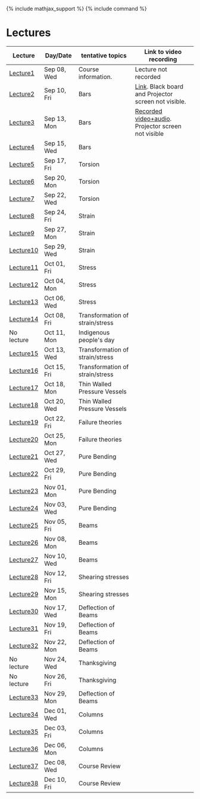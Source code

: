 {% include mathjax_support %}
{% include command %}

# Lectures



<!-- Bars (Springs)
Torsion
Bending
Stress/Strain tensors
Transformation of Stress/Strain
Mohr Circle
Pressure Vessels/Failure Criteria--Octahedral, Maximum shear, Rankine-Hugnoit.
Buckling/Energy Methods.
Optional: Dynamics

HW 6-8 (On days when lab is due don't have a home work due)
       1 Midterm
       1 Final
       3 Labs. -->


|Lecture | Day/Date| tentative topics | Link to video recording|
|----------------|----------------|----------------|-------|
| [Lecture1](Lecture_1.md) | Sep 08, Wed | Course information. |Lecture not recorded|
| [Lecture2](Lecture_2.md) | Sep 10, Fri | Bars |[Link](https://www.dropbox.com/sh/iaydi3p18gm5mp5/AADvcdZVd6ImaMcPrSiL6MtRa?dl=0). Black board and Projector screen not visible.|
| [Lecture3](Lecture_3.md) | Sep 13, Mon | Bars |[Recorded video+audio](https://www.dropbox.com/sh/as2gnbrb7fzkr3d/AAB_h7GD2anBSG-3P0jMTdhKa?dl=0). Projector screen not visible|
| [Lecture4](Lecture_4.md) | Sep 15, Wed | Bars ||
| [Lecture5](Lecture_5.md) | Sep 17, Fri | Torsion ||
| [Lecture6](Lecture_6.md) | Sep 20, Mon | Torsion ||
| [Lecture7](Lecture_7.md) | Sep 22, Wed | Torsion ||
| [Lecture8](Lecture_8.md) | Sep 24, Fri | Strain ||
| [Lecture9](Lecture_9.md) | Sep 27, Mon | Strain ||
| [Lecture10](Lecture_10.md) | Sep 29, Wed | Strain ||
| [Lecture11](Lecture_11.md) | Oct 01, Fri | Stress ||
| [Lecture12](Lecture_12.md) | Oct 04, Mon | Stress ||
| [Lecture13](Lecture_13.md) | Oct 06, Wed | Stress ||
| [Lecture14](Lecture_14.md) | Oct 08, Fri |  Transformation of strain/stress ||
| No lecture | Oct 11, Mon | Indigenous people's day ||
| [Lecture15](Lecture_15.md) | Oct 13, Wed | Transformation of strain/stress ||
| [Lecture16](Lecture_16.md) | Oct 15, Fri | Transformation of strain/stress ||
| [Lecture17](Lecture_17.md) | Oct 18, Mon |  Thin Walled Pressure Vessels ||
| [Lecture18](Lecture_18.md) | Oct 20, Wed | Thin Walled Pressure Vessels ||
| [Lecture19](Lecture_19.md) | Oct 22, Fri | Failure theories ||
| [Lecture20](Lecture_20.md) | Oct 25, Mon | Failure theories ||
| [Lecture21](Lecture_21.md) | Oct 27, Wed | Pure Bending ||
| [Lecture22](Lecture_22.md) | Oct 29, Fri | Pure Bending ||
| [Lecture23](Lecture_23.md) | Nov 01, Mon | Pure Bending ||
| [Lecture24](Lecture_24.md) | Nov 03, Wed | Pure Bending ||
| [Lecture25](Lecture_25.md) | Nov 05, Fri | Beams ||
| [Lecture26](Lecture_26.md) | Nov 08, Mon | Beams||
| [Lecture27](Lecture_27.md) | Nov 10, Wed | Beams ||
| [Lecture28](Lecture_28.md) | Nov 12, Fri | Shearing stresses||
| [Lecture29](Lecture_29.md) | Nov 15, Mon | Shearing stresses ||
| [Lecture30](Lecture_30.md) | Nov 17, Wed | Deflection of Beams ||
| [Lecture31](Lecture_31.md) | Nov 19, Fri | Deflection of Beams ||
| [Lecture32](Lecture_32.md) | Nov 22, Mon | Deflection of Beams ||
| No lecture | Nov 24, Wed | Thanksgiving ||
| No lecture | Nov 26, Fri | Thanksgiving ||
| [Lecture33](Lecture_33.md) | Nov 29, Mon | Deflection of Beams ||
| [Lecture34](Lecture_34.md) | Dec 01, Wed | Columns ||
| [Lecture35](Lecture_35.md) | Dec 03, Fri | Columns ||
| [Lecture36](Lecture_36.md) | Dec 06, Mon | Columns||
| [Lecture37](Lecture_37.md) | Dec 08, Wed | Course Review ||
| [Lecture38](Lecture_38.md) | Dec 10, Fri | Course Review||




















